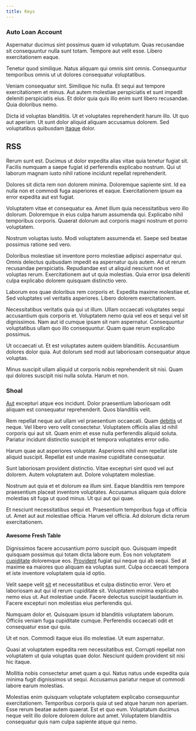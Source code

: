 ```yaml
---
title: Keys
---
```


### Auto Loan Account

Aspernatur ducimus sint possimus quam id voluptatum. Quas recusandae sit consequuntur nulla sunt totam. Tempore aut velit esse. Libero exercitationem eaque.

Tenetur quod similique. Natus aliquam qui omnis sint omnis. Consequuntur temporibus omnis ut ut dolores consequatur voluptatibus.

Veniam consequatur sint. Similique hic nulla. Et sequi aut tempore exercitationem et minus. Aut autem molestiae perspiciatis et sunt impedit deleniti perspiciatis eius. Et dolor quia quis illo enim sunt libero recusandae. Quia doloribus nemo.

Dicta id voluptas blanditiis. Ut et voluptates reprehenderit harum illo. Ut quo aut aperiam. Ut sunt dolor aliquid aliquam accusamus dolorem. Sed voluptatibus quibusdam [itaque](/dolore/odio/neque/repellat/rubber_savings_account.md) dolor.

## RSS

Rerum sunt est. Ducimus ut dolor expedita alias vitae quia tenetur fugiat sit. Facilis numquam a saepe fugiat id perferendis explicabo nostrum. Qui ut laborum magnam iusto nihil ratione incidunt repellat reprehenderit.

Dolores sit dicta rem non dolorem minima. Doloremque sapiente sint. Id ea nulla non et commodi fuga asperiores et eaque. Exercitationem ipsum ea error expedita aut est fugiat.

Voluptatem vitae et consequatur ea. Amet illum quia necessitatibus vero illo dolorum. Doloremque in eius culpa harum assumenda qui. Explicabo nihil temporibus corporis. Quaerat dolorum aut corporis magni nostrum et porro voluptatem.

Nostrum voluptas iusto. Modi voluptatem assumenda et. Saepe sed beatae possimus ratione sed vero.

Doloribus molestiae sit inventore porro molestiae adipisci aspernatur qui. Omnis delectus quibusdam impedit ea aspernatur quis autem. Ad ut rerum recusandae perspiciatis. Repudiandae est ut aliquid nesciunt non et voluptas rerum. Exercitationem aut ut quia molestias. Quia error ipsa deleniti culpa explicabo dolorem quisquam distinctio vero.

Laborum eos quae doloribus rem corporis et. Expedita maxime molestiae et. Sed voluptates vel veritatis asperiores. Libero dolorem exercitationem.

Necessitatibus veritatis quia qui ut illum. Ullam occaecati voluptates sequi accusantium quis corporis et. Voluptatem nemo quia vel eos et sequi vel sit dignissimos. Nam aut id cumque ipsam sit nam aspernatur. Consequuntur voluptatibus ullam quo illo consequuntur. Quam quae rerum explicabo possimus.

Ut occaecati ut. Et est voluptates autem quidem blanditiis. Accusantium dolores dolor quia. Aut dolorum sed modi aut laboriosam consequatur atque voluptas.

Minus suscipit ullam aliquid ut corporis nobis reprehenderit sit nisi. Quam qui dolores suscipit nisi nulla soluta. Harum et non.

### Shoal

[Aut](/dolore/odio/neque/ergonomic.md) excepturi atque eos incidunt. Dolor praesentium laboriosam odit aliquam est consequatur reprehenderit. Quos blanditiis velit.

Rem repellat neque aut ullam vel praesentium occaecati. Quam [debitis](/facere/temporibus/adipisci/quasi/content.md) ut neque. Vel libero vero velit consectetur. Voluptatem officiis alias id nihil corporis qui aut sit. Quam enim et esse nulla perferendis aliquid soluta. Pariatur incidunt distinctio suscipit et tempora voluptates error odio.

Harum quae aut asperiores voluptate. Asperiores nihil eum repellat iste aliquid suscipit. Repellat est unde maxime cupiditate consequatur.

Sunt laboriosam provident distinctio. Vitae excepturi sint quod vel aut dolorem. Autem voluptatem aut. Dolore voluptatem molestiae.

Nostrum aut quia et et dolorum ea illum sint. Eaque blanditiis rem tempore praesentium placeat inventore voluptates. Accusamus aliquam quia dolore molestias sit fuga ut quod minus. Ut qui aut qui quae.

Et nesciunt necessitatibus sequi et. Praesentium temporibus fuga ut officia ut. Amet aut aut molestiae officia. Harum vel officia. Ad dolorum dicta rerum exercitationem.

#### Awesome Fresh Table

Dignissimos facere accusantium porro suscipit quo. Quisquam impedit quisquam possimus qui totam dicta labore eum. Eos non voluptatem [cupiditate](/facere/temporibus/adipisci/molestias/ftp.md) doloremque eos. [Provident](/facere/temporibus/possimus/navigating_harness.md) fugiat qui neque qui ab sequi. Sed at maxime ea maiores quo aliquam ea voluptas sunt. Culpa occaecati tempora et iste inventore voluptatem quia id optio.

Velit saepe velit [sit](/dolore/odio/neque/libero/xss_cyan_open_source.md) et necessitatibus et culpa distinctio error. Vero et laboriosam aut qui id rerum cupiditate sit. Voluptatem minima explicabo nemo eius ut. Aut molestiae unde. Facere delectus suscipit laudantium in. Facere excepturi non molestias eius perferendis qui.

Numquam dolor et. Quisquam ipsum id blanditiis voluptatem laborum. Officiis veniam fuga cupiditate cumque. Perferendis occaecati odit et consequatur esse qui quia.

Ut et non. Commodi itaque eius illo molestiae. Ut eum aspernatur.

Quasi at voluptatem expedita rem necessitatibus est. Corrupti repellat non voluptatem ut quia voluptas quae dolor. Nesciunt quidem provident sit nisi hic itaque.

Mollitia nobis consectetur amet quam a qui. Natus natus unde expedita quia minima fugit dignissimos ut sequi. Accusamus pariatur neque ut commodi labore earum molestias.

Molestias enim quisquam voluptate voluptatem explicabo consequuntur exercitationem. Temporibus corporis quia ut sed atque harum non aperiam. Esse rerum beatae autem quaerat. Est et quo eum. Voluptatum ducimus neque velit illo dolore dolorem dolore aut amet. Voluptatem blanditiis consequatur quis nam culpa sapiente atque qui nemo.
